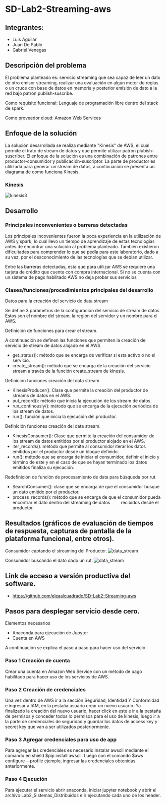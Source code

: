 # SD-Lab2-Streaming-aws

## Integrantes:
* Luis Aguilar
* Juan De Pablo
* Gabriel Venegas

## Descripción del problema
  El problema planteado es: servicio streaming que sea capaz de leer un dato de otro emisor streaming, realizar una evaluación en algun motor de reglas o un cruce con base de datos en memoría y posterior emisión de dato a la red bajo patron publish-suscribe.
  
  Como requisito funcional: Lenguaje de programación libre dentro del stack de spark.
  
  Como proveedor cloud: Amazon Web Services
  
## Enfoque de la solución
La solución desarrollada se realiza mediante "Kinesis" de AWS, el cual permite el trato de stream de datos y que permite utilizar patrón plubish-suscriber.
El enfoque de la solución es una combinación de patrones entre productor-consumidor y publicación-suscriptor. La parte de productor es utilizada para generar un stream de datos, a continuación se presenta un diagrama de como funciona Kinesis.


### Kinesis
![kinesis3](https://user-images.githubusercontent.com/19898908/58143990-bfc71500-7c1a-11e9-9ed1-96deb24cc20f.PNG)

## Desarrollo

### Principales inconvenientes o barreras detectadas
Los principales incovenientes fueron la poca experiencia en la utilización de AWS y spark, lo cual llevo un tiempo de aprendizaje de estas tecnologías antes de encontrar una solución al problema planteado. También existieron dificultades para comprender lo que se pedía para este laboratorio, dado a su vez, por el desconocimiento de las tecnologías que se debian utilizar.

Entre las barreras detectadas, esta que para utilizar AWS se requiere una tarjeta de crédito que cuente con compra internacional. Si no se cuenta con un sistema de pago habilitado AWS no deja probar sus servicios
### Clases/funciones/procedimientos principales del desarrollo

Datos para la creación del servicio de data stream

Se define 3 parámetros de la configuración del servicio de stream de datos. Estos son el nombre del stream, la región del servidor y un nombre para el AWS.


Definición de funciones para crear el stream.

  A continuación se definen las funciones que permiten la creación del servicio de stream de datos alojado en el AWS.
 * get_status(): método que se encarga de verificar si esta activo o no el servicio.
 * create_stream(): método que se encarga de la creación del servicio stream a través de la función create_stream de kinesis.


 Definición funciones creación del data stream.
 
 * KinesisProducer(): Clase que permite la creación del productor de streams de datos en el AWS.
 * put_record(): método que inicia la ejecución de los stream de datos.
 * run_continously(): método que se encarga de la ejecución periódica de los stream de datos.
 * run(): función que inicia la ejecución del productor.

 Definición funciones creación del data stream.
 
  * KinesisConsumer(): Clase que permite la creación del consumidor de los stream de datos emitidos por el productor alojado     en el AWS.
  * iter_records(): método que permite al consumidor iterar los datos emitidos por el productor desde un bloque definido.
  * run(): método que se encarga de iniciar el consumidor, definir el inicio y término de este y en el caso de que se hayan       terminado los datos emitidos finaliza su ejecución.
  
  Redefinición de función de procesamiento de data para búsqueda por rut.
  
  * SearchConsumer(): clase que se encarga de que el consumidor busque un dato emitido por el productor.
  * process_records(): método que se encarga de que el consumidor pueda encontrar el dato dentro del streaming de datos         recibidos desde el productor.
 
## Resultados (gráficos de evaluación de tiempos de respuesta, capturas de pantalla de la plataforma funcional, entre otros).

Consumidor captando el streaming del Productor.
![data_stream](https://user-images.githubusercontent.com/28808828/58146570-b2168d00-7c24-11e9-98b4-afdb10676246.png)

Consumidor buscando el dato dado un rut.
![data_stream](https://user-images.githubusercontent.com/28808828/58146694-30732f00-7c25-11e9-90d1-7df9f57d2a39.png)

## Link de acceso a versión productiva del software.
* https://github.com/eleaalcuadrado/SD-Lab2-Streaming-aws

## Pasos para desplegar servicio desde cero.
Elementos necesarios
* Anaconda para ejecución de Jupyter
* Cuenta en AWS

A continuación se explica el paso a paso para hacer uso del servicio
### Paso 1 Creación de cuenta
Crear una cuenta en Amazon Web Service con un método de pago habilitado para hacer uso de los servicios de AWS.
### Paso 2 Creación de credenciales
Una vez dentro de AWS ir a la sección Seguridad, Identidad Y Conformidad e ingresar a IAM, en la pestaña usuario crear un nuevo usuario. Ya finalizado la creación del nuevo usuario, hacer click en este e ir a la pestaña de permisos y conceder todos lo permisos para el uso de kinesis, luego ir a la parte de credenciales de seguridad y guardar los datos de access key y secret key que van a ser utilizados posteriormente.
### Paso 3 Agregar credenciales para uso de app
Para agregar las credenciales es necesario instalar awscli mediante el comando en shield $pip install awscli.
Luego con el comando $aws configure --profile ejemplo, ingresar las credenciales obtenidas anteriormente.
### Paso 4 Ejecución
Para ejecutar el servicio abrir anaconda, iniciar jupyter notebook y abrir el archivo Lab2_Sistemas_Distribuidos e ir ejecutando cada uno de los header.
